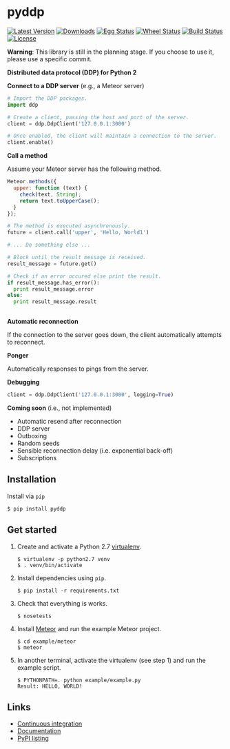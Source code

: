 # pyddp

[![Latest Version][version badge]][pypi]
[![Downloads][downloads badge]][pypi]
[![Egg Status][egg badge]][pypi]
[![Wheel Status][wheel badge]][pypi]
[![Build Status][travisci badge]][travisci]
[![License][license badge]][pypi]

__Warning__: This library is still in the planning stage. If you choose to use
it, please use a specific commit.

__Distributed data protocol (DDP) for Python 2__

__Connect to a DDP server__ (e.g., a Meteor server)

  ```Python
  # Import the DDP packages.
  import ddp
  
  # Create a client, passing the host and port of the server.
  client = ddp.DdpClient('127.0.0.1:3000')
  
  # Once enabled, the client will maintain a connection to the server.
  client.enable()
  ```
  
  
__Call a method__

  Assume your Meteor server has the following method.
  
  ```JavaScript
  Meteor.methods({
    upper: function (text) {
      check(text, String);
      return text.toUpperCase();
    }
  });
  ```
  
  ```Python
  # The method is executed asynchronously.
  future = client.call('upper', 'Hello, World1')
  
  # ... Do something else ...
  
  # Block until the result message is received.
  result_message = future.get()
  
  # Check if an error occured else print the result.
  if result_message.has_error():
    print result_message.error
  else:
    print result_message.result
    
  ```

__Automatic reconnection__

If the connection to the server goes down, the client automatically attempts to reconnect.


__Ponger__

Automatically responses to pings from the server.


__Debugging__

  ```Python
  client = ddp.DdpClient('127.0.0.1:3000', logging=True)
  ```


__Coming soon__ (i.e., not implemented)

*   Automatic resend after reconnection
*   DDP server
*   Outboxing
*   Random seeds
*   Sensible reconnection delay (i.e. exponential back-off)
*   Subscriptions


## Installation

Install via `pip`

```Shell
$ pip install pyddp
```


## Get started

1. Create and activate a Python 2.7 [virtualenv][virtualenv].

    ```Shell
    $ virtualenv -p python2.7 venv
    $ . venv/bin/activate
    ```

2. Install dependencies using `pip`.

    ```Shell
    $ pip install -r requirements.txt
    ```

3. Check that everything is works.

    ```Shell
    $ nosetests
    ```

3. Install [Meteor][meteor] and run the example Meteor project.

    ```Shell
    $ cd example/meteor
    $ meteor
    ```

4. In another terminal, activate the virtualenv (see step 1) and run the example
   script.

    ```Shell
    $ PYTHONPATH=. python example/example.py
    Result: HELLO, WORLD!
    ```


## Links

*   [Continuous integration][travisci]
*   [Documentation][docs]
*   [PyPI listing][pypi]


[docs]: http://pyddp.readthedocs.org/en/latest/ "pyddp documentation"
[downloads badge]: https://pypip.in/download/pyddp/badge.svg "Downloads"
[egg badge]: https://pypip.in/egg/pyddp/badge.svg "Egg Status"
[license badge]: https://pypip.in/license/pyddp/badge.svg "License"
[travisci]:https://travis-ci.org/foxdog-studios/pyddp "Build Status"
[travisci badge]: https://travis-ci.org/foxdog-studios/pyddp.svg "Build Status"
[meteor]: https://www.meteor.com/ "Meteor"
[pypi]: https://pypi.python.org/pypi/pyddp/ "pydpp on PyPI"
[version badge]: https://pypip.in/version/pyddp/badge.svg "Latest Version"
[virtualenv]: http://virtualenv.readthedocs.org/en/latest/ "virtualenv"
[wheel badge]: https://pypip.in/wheel/pyddp/badge.svg "Wheel Status"

